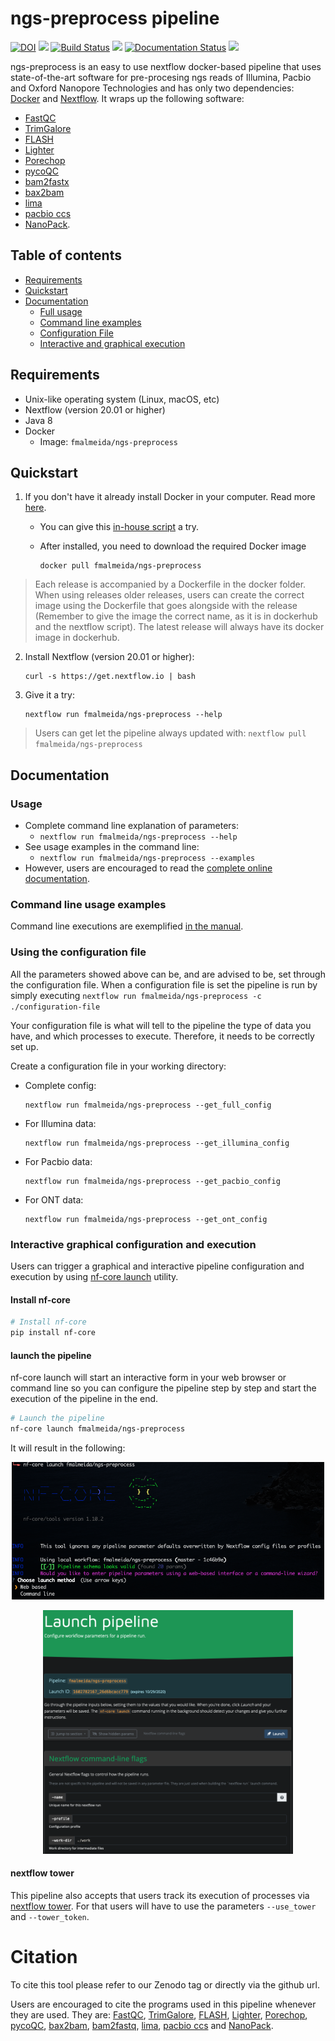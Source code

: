 # ngs-preprocess pipeline

[![DOI](https://zenodo.org/badge/DOI/10.5281/zenodo.3451405.svg)](https://doi.org/10.5281/zenodo.3451405) ![](https://img.shields.io/github/v/release/fmalmeida/ngs-preprocess) [![Build Status](https://travis-ci.com/fmalmeida/ngs-preprocess.svg?branch=master)](https://travis-ci.com/fmalmeida/ngs-preprocess) ![](https://img.shields.io/docker/cloud/build/fmalmeida/ngs-preprocess) [![Documentation Status](https://readthedocs.org/projects/ngs-preprocess/badge/?version=latest)](https://ngs-preprocess.readthedocs.io/en/latest/?badge=latest) ![](https://img.shields.io/badge/Nextflow-v20.07-yellowgreen)


ngs-preprocess is an easy to use nextflow docker-based pipeline that uses state-of-the-art software for pre-procesing ngs reads of Illumina, Pacbio and Oxford Nanopore Technologies and has only two dependencies: [Docker](https://www.docker.com/) and [Nextflow](https://github.com/nextflow-io/nextflow). It wraps up the following software:

* [FastQC](https://www.bioinformatics.babraham.ac.uk/projects/fastqc/)
* [TrimGalore](https://github.com/FelixKrueger/TrimGalore)
* [FLASH](https://ccb.jhu.edu/software/FLASH/)
* [Lighter](https://github.com/mourisl/Lighter)
* [Porechop](https://github.com/rrwick/Porechop)
* [pycoQC](https://github.com/a-slide/pycoQC)
* [bam2fastx](https://github.com/PacificBiosciences/bam2fastx)
* [bax2bam](https://github.com/PacificBiosciences/bax2bam)
* [lima](https://github.com/PacificBiosciences/barcoding)
* [pacbio ccs](https://ccs.how/)
* [NanoPack](https://github.com/wdecoster/nanopack).

## Table of contents

* [Requirements](https://github.com/fmalmeida/ngs-preprocess#requirements)
* [Quickstart](https://github.com/fmalmeida/ngs-preprocess#quickstart)
* [Documentation](https://github.com/fmalmeida/ngs-preprocess#documentation)
  * [Full usage](https://github.com/fmalmeida/ngs-preprocess#usage)
  * [Command line examples](https://github.com/fmalmeida/ngs-preprocess#command-line-usage-examples)
  * [Configuration File](https://github.com/fmalmeida/ngs-preprocess#using-the-configuration-file)
  * [Interactive and graphical execution](https://github.com/fmalmeida/ngs-preprocess#interactive-graphical-configuration-and-execution)

## Requirements

* Unix-like operating system (Linux, macOS, etc)
* Nextflow (version 20.01 or higher)
* Java 8
* Docker
  * Image: `fmalmeida/ngs-preprocess`

## Quickstart

1. If you don't have it already install Docker in your computer. Read more [here](https://docs.docker.com/).
    * You can give this [in-house script](https://github.com/fmalmeida/bioinfo/blob/master/dockerfiles/docker_install.sh) a try.
    * After installed, you need to download the required Docker image

          docker pull fmalmeida/ngs-preprocess

> Each release is accompanied by a Dockerfile in the docker folder. When using releases older releases, users can create the correct image using
the Dockerfile that goes alongside with the release (Remember to give the image the correct name, as it is in dockerhub and the nextflow script).
The latest release will always have its docker image in dockerhub.

2. Install Nextflow (version 20.01 or higher):

       curl -s https://get.nextflow.io | bash

3. Give it a try:

       nextflow run fmalmeida/ngs-preprocess --help

> Users can get let the pipeline always updated with: `nextflow pull fmalmeida/ngs-preprocess`

## Documentation

### Usage

* Complete command line explanation of parameters:
    + `nextflow run fmalmeida/ngs-preprocess --help`
* See usage examples in the command line:
    + `nextflow run fmalmeida/ngs-preprocess --examples`
* However, users are encouraged to read the [complete online documentation](https://ngs-preprocess.readthedocs.io/en/latest/?badge=latest).

### Command line usage examples

Command line executions are exemplified [in the manual](https://ngs-preprocess.readthedocs.io/en/latest/examples.html).

### Using the configuration file

All the parameters showed above can be, and are advised to be, set through the configuration file. When a configuration file is set the pipeline is run by simply executing `nextflow run fmalmeida/ngs-preprocess -c ./configuration-file`

Your configuration file is what will tell to the pipeline the type of data you have, and which processes to execute. Therefore, it needs to be correctly set up.

Create a configuration file in your working directory:

* Complete config:

      nextflow run fmalmeida/ngs-preprocess --get_full_config

* For Illumina data:

      nextflow run fmalmeida/ngs-preprocess --get_illumina_config

* For Pacbio data:

      nextflow run fmalmeida/ngs-preprocess --get_pacbio_config

* For ONT data:

      nextflow run fmalmeida/ngs-preprocess --get_ont_config

### Interactive graphical configuration and execution

Users can trigger a graphical and interactive pipeline configuration and execution by using [nf-core launch](https://nf-co.re/launch) utility.

#### Install nf-core

```bash
# Install nf-core
pip install nf-core
```

#### launch the pipeline

nf-core launch will start an interactive form in your web browser or command line so you can configure the pipeline step by step and start the execution of the pipeline in the end.

```bash
# Launch the pipeline
nf-core launch fmalmeida/ngs-preprocess
```

It will result in the following:

<p align="center">
<img src="./images/nf-core-asking.png" width="500px"/>
</p>

<p align="center">
<img src="./images/nf-core-gui.png" width="400px"/>
</p>

#### nextflow tower

This pipeline also accepts that users track its execution of processes via [nextflow tower](https://tower.nf/). For that users will have to use the parameters `--use_tower` and `--tower_token`.

# Citation

To cite this tool please refer to our Zenodo tag or directly via the github url.

Users are encouraged to cite the programs used in this pipeline whenever they are used. They are: [FastQC](https://www.bioinformatics.babraham.ac.uk/projects/fastqc/), [TrimGalore](https://github.com/FelixKrueger/TrimGalore), [FLASH](https://ccb.jhu.edu/software/FLASH/), [Lighter](https://github.com/mourisl/Lighter), [Porechop](https://github.com/rrwick/Porechop), [pycoQC](https://github.com/a-slide/pycoQC), [bax2bam](https://github.com/PacificBiosciences/bax2bam), [bam2fastq](https://github.com/PacificBiosciences/bam2fastx), [lima](https://github.com/PacificBiosciences/barcoding), [pacbio ccs](https://ccs.how/) and [NanoPack](https://github.com/wdecoster/nanopack).
